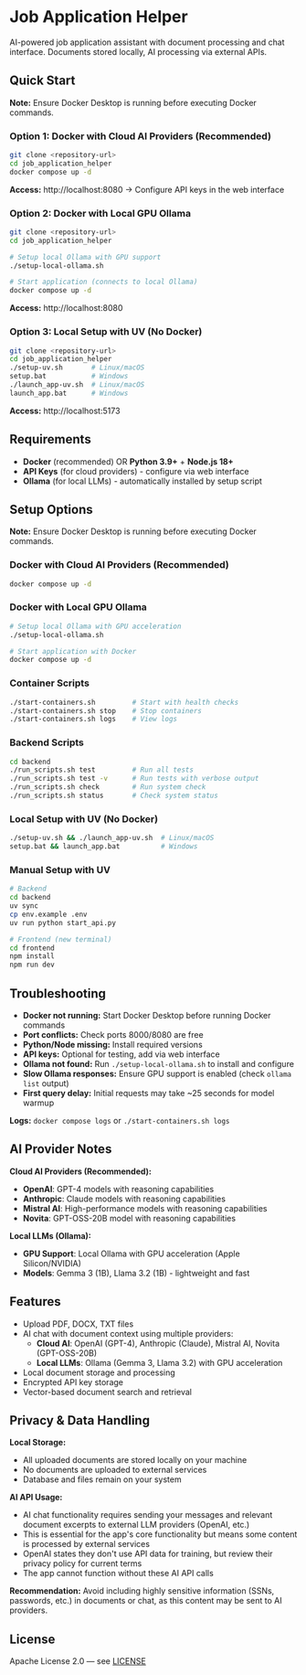 # Job Application Helper

AI-powered job application assistant with document processing and chat interface. Documents stored locally, AI processing via external APIs.

## Quick Start

**Note:** Ensure Docker Desktop is running before executing Docker commands.

### Option 1: Docker with Cloud AI Providers (Recommended)
```bash
git clone <repository-url>
cd job_application_helper
docker compose up -d
```
**Access:** http://localhost:8080 → Configure API keys in the web interface

### Option 2: Docker with Local GPU Ollama
```bash
git clone <repository-url>
cd job_application_helper

# Setup local Ollama with GPU support
./setup-local-ollama.sh

# Start application (connects to local Ollama)
docker compose up -d
```
**Access:** http://localhost:8080

### Option 3: Local Setup with UV (No Docker)
```bash
git clone <repository-url>
cd job_application_helper
./setup-uv.sh       # Linux/macOS
setup.bat           # Windows
./launch_app-uv.sh  # Linux/macOS
launch_app.bat      # Windows
```

**Access:** http://localhost:5173

## Requirements

- **Docker** (recommended) OR **Python 3.9+** + **Node.js 18+**
- **API Keys** (for cloud providers) - configure via web interface
- **Ollama** (for local LLMs) - automatically installed by setup script

## Setup Options

**Note:** Ensure Docker Desktop is running before executing Docker commands.

### Docker with Cloud AI Providers (Recommended)
```bash
docker compose up -d
```

### Docker with Local GPU Ollama
```bash
# Setup local Ollama with GPU acceleration
./setup-local-ollama.sh

# Start application with Docker
docker compose up -d
```

### Container Scripts
```bash
./start-containers.sh         # Start with health checks
./start-containers.sh stop    # Stop containers
./start-containers.sh logs    # View logs
```

### Backend Scripts
```bash
cd backend
./run_scripts.sh test         # Run all tests
./run_scripts.sh test -v      # Run tests with verbose output
./run_scripts.sh check        # Run system check
./run_scripts.sh status       # Check system status
```

### Local Setup with UV (No Docker)
```bash
./setup-uv.sh && ./launch_app-uv.sh  # Linux/macOS
setup.bat && launch_app.bat          # Windows
```

### Manual Setup with UV
```bash
# Backend
cd backend
uv sync
cp env.example .env
uv run python start_api.py

# Frontend (new terminal)
cd frontend
npm install
npm run dev
```

## Troubleshooting

- **Docker not running:** Start Docker Desktop before running Docker commands
- **Port conflicts:** Check ports 8000/8080 are free
- **Python/Node missing:** Install required versions
- **API keys:** Optional for testing, add via web interface
- **Ollama not found:** Run `./setup-local-ollama.sh` to install and configure
- **Slow Ollama responses:** Ensure GPU support is enabled (check `ollama list` output)
- **First query delay:** Initial requests may take ~25 seconds for model warmup

**Logs:** `docker compose logs` or `./start-containers.sh logs`

## AI Provider Notes

**Cloud AI Providers (Recommended):**
- **OpenAI**: GPT-4 models with reasoning capabilities
- **Anthropic**: Claude models with reasoning capabilities  
- **Mistral AI**: High-performance models with reasoning capabilities
- **Novita**: GPT-OSS-20B model with reasoning capabilities

**Local LLMs (Ollama):**
- **GPU Support**: Local Ollama with GPU acceleration (Apple Silicon/NVIDIA)
- **Models**: Gemma 3 (1B), Llama 3.2 (1B) - lightweight and fast

## Features
- Upload PDF, DOCX, TXT files
- AI chat with document context using multiple providers:
  - **Cloud AI**: OpenAI (GPT-4), Anthropic (Claude), Mistral AI, Novita (GPT-OSS-20B)
  - **Local LLMs**: Ollama (Gemma 3, Llama 3.2) with GPU acceleration
- Local document storage and processing
- Encrypted API key storage
- Vector-based document search and retrieval

## Privacy & Data Handling

**Local Storage:**
- All uploaded documents are stored locally on your machine
- No documents are uploaded to external services
- Database and files remain on your system

**AI API Usage:**
- AI chat functionality requires sending your messages and relevant document excerpts to external LLM providers (OpenAI, etc.)
- This is essential for the app's core functionality but means some content is processed by external services
- OpenAI states they don't use API data for training, but review their privacy policy for current terms
- The app cannot function without these AI API calls

**Recommendation:** Avoid including highly sensitive information (SSNs, passwords, etc.) in documents or chat, as this content may be sent to AI providers.

## License
Apache License 2.0 — see [LICENSE](LICENSE) 